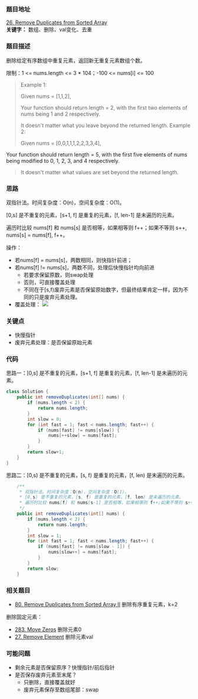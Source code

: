 ### 题目地址
[26. Remove Duplicates from Sorted Array](https://leetcode.com/problems/remove-duplicates-from-sorted-array/)  
**关键字：** 数组、删除、val变化、去重
### 题目描述

删除给定有序数组中重复元素，返回新无重复元素数组个数。

限制：1 <= nums.length <= 3 * 104；-100 <= nums[i] <= 100

> Example 1:
> 
> Given nums = [1,1,2],
> 
> Your function should return length = 2, with the first two elements of nums being 1 and 2 respectively.
> 
> It doesn't matter what you leave beyond the returned length.
> Example 2:
> 
> Given nums = [0,0,1,1,1,2,2,3,3,4],
> 
Your function should return length = 5, with the first five elements of nums being modified to 0, 1, 2, 3, and 4 respectively.
> 
> It doesn't matter what values are set beyond the returned length.

### 思路

双指针法。时间复杂度：O(n)，空间复杂度：O(1)。

[0,s] 是不重复的元素，[s+1, f] 是重复的元素，[f, len-1] 是未遍历的元素。

遍历时比较 nums[f] 和 nums[s] 是否相等，如果相等则 f++；如果不等则 s++, nums[s] = nums[f], f++。

操作： 

* 若nums[f] = nums[s]，两数相同，则快指针前进；
* 若nums[f] != nums[s]，两数不同，处理后快慢指针均向前进
	* 若要求保留原数，则swap处理
	* 否则，可直接覆盖处理
	* 不同在于[s,f)废弃元素是否保留原始数字，但最终结果肯定一样，因为不同的只是废弃元素处理。
* 覆盖处理：
	![](https://blog-1257126549.cos.ap-guangzhou.myqcloud.com/blog/4y1ec.gif)
	

### 关键点
* 快慢指针
* 废弃元素处理：是否保留原始元素
### 代码

思路一：[0,s] 是不重复的元素，[s+1, f] 是重复的元素，[f, len-1] 是未遍历的元素。

```java
class Solution {
    public int removeDuplicates(int[] nums) {
        if (nums.length < 2) {
            return nums.length;
        }
        int slow = 0;
        for (int fast = 1; fast < nums.length; fast++) {
            if (nums[fast] != nums[slow]) {
                nums[++slow] = nums[fast];
            }
        }
        return slow+1;
    }
}
```

思路二：[0,s) 是不重复的元素，[s, f) 是重复的元素，[f, len) 是未遍历的元素。

```java
    /**
     * 双指针法。时间复杂度：O(n)，空间复杂度：O(1)。
     * [0,s) 是不重复的元素，[s, f) 是重复的元素，[f, len) 是未遍历的元素。
     * 遍历时比较 nums[f] 和 nums[s-1] 是否相等，如果相等则 f++;如果不等则 s++, nums[s] = nums[f], f++。
     */
    public int removeDuplicates(int[] nums) {
        if (nums.length < 2) {
            return nums.length;
        }
        int slow = 1;
        for (int fast = 1; fast < nums.length; fast++) {
            if (nums[fast] != nums[slow - 1]) {
                nums[slow++] = nums[fast];
            }
        }
        return slow;
    }
```



### 相关题目

* [80. Remove Duplicates from Sorted Array II](https://github.com/zhangbotong/LeetCode/blob/master/problems/80.%20Remove%20Duplicates%20from%20Sorted%20Array%20II.md) 删除有序重复元素，k=2

删除固定元素：

* [283. Move Zeros](https://github.com/zhangbotong/LeetCode/blob/master/problems/283.%20Move%20Zeros.md) 删除元素0  
* [27. Remove Element](https://github.com/zhangbotong/LeetCode/blob/master/problems/27.%20Remove%20Element.md) 删除元素val

### 可能问题
* 剩余元素是否保留原序？快慢指针/前后指针
* 是否保存废弃元素至末尾？
	* 只删除，直接覆盖就好
	* 废弃元素保存至数组尾部：swap

